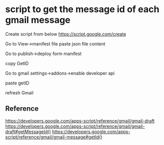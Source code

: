 # script to get the message id of each gmail message
Create script from below
https://script.google.com/create

Go to View->manifest file
paste json file content

Go to publish->deploy form manifest

copy GetID

Go to gmail settings->addons->enable developer api

paste getID

refresh Gmail


## Reference
https://developers.google.com/apps-script/reference/gmail/gmail-draft
https://developers.google.com/apps-script/reference/gmail/gmail-draft#getMessageId()
https://developers.google.com/apps-script/reference/gmail/gmail-message#getId()
